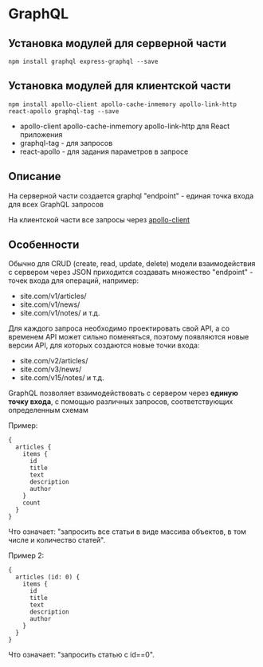 # GraphQL

## Установка модулей для серверной части
```
npm install graphql express-graphql --save
```

## Установка модулей для клиентской части
```
npm install apollo-client apollo-cache-inmemory apollo-link-http react-apollo graphql-tag --save
```
* apollo-client apollo-cache-inmemory apollo-link-http для React приложения
* graphql-tag - для запросов
* react-apollo - для задания параметров в запросе

## Описание
На серверной части создается graphql "endpoint" - единая точка входа для всех GraphQL запросов

На клиентской части все запросы через [apollo-client](https://www.apollographql.com/docs/react/)

## Особенности
Обычно для CRUD (create, read, update, delete) модели взаимодействия с сервером через JSON приходится создавать множество "endpoint" - точек входа для операций, например:
* site.com/v1/articles/
* site.com/v1/news/
* site.com/v1/notes/
и т.д.

Для каждого запроса необходимо проектировать свой API, а со временем API может сильно поменяться, поэтому появляются новые версии API, для которых создаются новые точки входа:
* site.com/v2/articles/
* site.com/v3/news/
* site.com/v15/notes/
и т.д.

GraphQL позволяет взаимодействовать с сервером через **единую точку входа**, с помощью различных запросов, соответствующих определенным схемам

Пример:
```
{
  articles {
    items {
      id
      title
      text
      description
      author
    }
    count
  }
}
```
Что означает: "запросить все статьи в виде массива объектов, в том числе и количество статей".

Пример 2:
```
{
  articles (id: 0) {
    items {
      id
      title
      text
      description
      author
    }
  }
}
```
Что означает: "запросить статью с id==0".